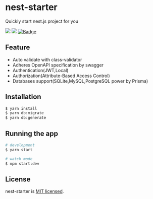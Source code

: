 
# nest-starter
Quickly start nest.js project for you

<p>
  <a href="https://circleci.com/gh/huangyanxiong01/nest-starter"><img src="https://img.shields.io/badge/License-MIT-brightgreen.svg"></a>
  <a href="https://circleci.com/gh/huangyanxiong01/nest-starter"><img src="https://circleci.com/gh/huangyanxiong01/nest-starter.svg?style=shield"></a>
  <a href="https://coveralls.io/github/huangyanxiong01/nest-starter"><img class="notice-badge" src="https://coveralls.io/repos/github/huangyanxiong01/nest-starter/badge.svg?branch=main" alt="Badge"></a>
</p>

## Feature
  - Auto validate with class-validator
  - Adheres OpenAPI specification by swagger
  - Authentication(JWT,Local)
  - Authorization(Attribute-Based Access Control)
  - Databases support(SQLite,MySQL,PostgreSQL power by Prisma)

## Installation

```bash
$ yarn install
$ yarn db:migrate
$ yarn db:generate
```

## Running the app

```bash
# development
$ yarn start

# watch mode
$ npm start:dev

```

## License

nest-starter is [MIT licensed](LICENSE).
